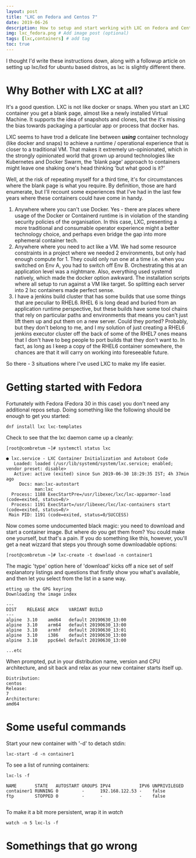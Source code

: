 ```yaml
---
layout: post
title: "LXC on Fedora and Centos 7"
date: 2019-06-26
description: How to setup and start working with LXC on Fedora and Centos 7
img: lxc_fedora.png # Add image post (optional)
tags: [lxc,containers] # add tag
toc: true
---
```


I thought I'd write these instructions down, along with a followup article on setting up lxc/lxd for ubuntu based distros, as lxc is slightly different there.

# Why Bother with LXC at all?

It's a good question. LXC is not like docker or snaps. When you start an LXC container you get a blank page, almost like a newly installed Virtual Machine. It supports the idea of snapshots and clones, but the it's missing the bias towards packaging a particular app or process that docker has.

LXC seems to have trod a delicate line between **_using_** container technology (like docker and snaps) to achieve a runtime / operational experience that is closer to a traditional VM. That makes it extremely un-opinionated, which in the strongly opinionated world that grown up around technologies like Kubernetes and Docker Swarm, the 'blank page' approach to containers might leave one shaking one's head thinking 'but what good is it?'

Well, at the risk of repeating myself for a third time, it's for circumstances where the blank page is what you require. By definition, those are hard enumerate, but I'll recount some experiences that I've had in the last few years where these containers could have come in handy.

1. Anywhere where you can't use Docker. Yes - there are places where usage of the Docker or Containerd runtime is in violation of the standing security policies of the organisation. In this case, LXC, presenting a more traditional and consumable operator experience might a better technology choice, and perhaps even bridge the gap into more ephemeral container tech.
2. Anywhere where you need to act like a VM. We had some resource constraints in a project where we needed 2 environments, but only had enough compute for 1. They could only run one at a time i.e. when you switched on Env A, you had to switch off Env B. Orchestrating this at an application level was a nightmare. Also, everything used systemd natively, which made the docker option awkward. The installation scripts where all setup to run against a VM like target. So splitting each server into 2 lxc containers made perfect sense.
3. I have a jenkins build cluster that has some builds that use some things that are peculiar to RHEL6. RHEL 6 is long dead and buried from an application runtime perspective, but these builds have some tool chains that rely on particular paths and environments that means you can't just lift them up and put them on a new server. Could they ported? Probably, but they don't belong to me, and I my solution of just creating a RHEL6 jenkins executor cluster off the back of some of the RHEL7 ones means that I don't have to beg people to port builds that they don't want to. In fact, as long as I keep a copy of the RHEL6 container somewhere, the chances are that it will carry on working into foreseeable future.

So there - 3 situations where I've used LXC to make my life easier.

# Getting started with Fedora

Fortunately with Fedora (Fedora 30 in this case) you don't need any additional repos setup. Doing something like the following should be enough to get you started:

```
dnf install lxc lxc-templates
```

Check to see that the lxc daemon came up a cleanly:

```
[root@combretum ~]# systemctl status lxc

● lxc.service - LXC Container Initialization and Autoboot Code
   Loaded: loaded (/usr/lib/systemd/system/lxc.service; enabled; vendor preset: disable>
   Active: active (exited) since Sun 2019-06-30 18:29:35 IST; 4h 37min ago
     Docs: man:lxc-autostart
           man:lxc
  Process: 1188 ExecStartPre=/usr/libexec/lxc/lxc-apparmor-load (code=exited, status=0/>
  Process: 1191 ExecStart=/usr/libexec/lxc/lxc-containers start (code=exited, status=0/>
 Main PID: 1191 (code=exited, status=0/SUCCESS)

```

Now comes some undocumented black magic: you need to download and start a container image. But where do you get them from? You could make one yourself, but that's a pain. If you do something like this, however, you'll get a neat wizzard that steps you through some downloadable options:


```
[root@combretum ~]# lxc-create -t download -n container1

```

The magic 'type' option here of 'download' kicks off a nice set of self explanatory listings and questions that firstly show you what's available, and then let you select from the list in a sane way.

```
etting up the GPG keyring
Downloading the image index

---
DIST	RELEASE	ARCH	VARIANT	BUILD
---
alpine	3.10	amd64	default	20190630_13:00
alpine	3.10	arm64	default	20190630_13:00
alpine	3.10	armhf	default	20190630_13:01
alpine	3.10	i386	default	20190630_13:00
alpine	3.10	ppc64el	default	20190630_13:00

...etc

```

When prompted, put in your distribution name, version and CPU architecture, and sit back and relax as your new container starts itself up.

```
Distribution: 
centos
Release: 
7
Architecture: 
amd64

```

# Some useful commands

Start your new container with '-d' to detach stdin:

```
lxc-start -d -n container1
```

To see a list of running containers:

```
lxc-ls -f

NAME	   STATE   AUTOSTART GROUPS IPV4           IPV6 UNPRIVILEGED
container1 RUNNING 0         -      192.168.122.53 -    false
ftp        STOPPED 0         -      -              -    false
  
```

To make it a bit more persistent, wrap it in _watch_

```
watch -n 5 lxc-ls -f
```



# Somethings that go wrong


